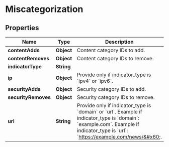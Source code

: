 # Miscategorization

## Properties
Name | Type | Description | Notes
------------ | ------------- | ------------- | -------------
**contentAdds** | **Object** | Content category IDs to add. |  [optional]
**contentRemoves** | **Object** | Content category IDs to remove. |  [optional]
**indicatorType** | **String** |  |  [optional]
**ip** | **Object** | Provide only if indicator_type is &#x60;ipv4&#x60; or &#x60;ipv6&#x60;. |  [optional]
**securityAdds** | **Object** | Security category IDs to add. |  [optional]
**securityRemoves** | **Object** | Security category IDs to remove. |  [optional]
**url** | **String** | Provide only if indicator_type is &#x60;domain&#x60; or &#x60;url&#x60;. Example if indicator_type is &#x60;domain&#x60;: &#x60;example.com&#x60;. Example if indicator_type is &#x60;url&#x60;: &#x60;https://example.com/news/&#x60;. |  [optional]
